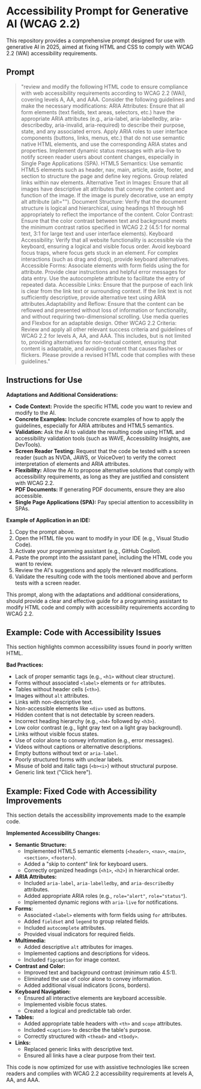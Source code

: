 # Accessibility Prompt for Generative AI (WCAG 2.2)

This repository provides a comprehensive prompt designed for use with generative AI in 2025, aimed at fixing HTML and CSS to comply with WCAG 2.2 (WAI) accessibility requirements.

## Prompt
>"review and modify the following HTML code to ensure compliance with web accessibility requirements according to WCAG 2.2 (WAI), covering levels A, AA, and AAA. Consider the following guidelines and make the necessary modifications:
ARIA Attributes:
Ensure that all form elements (text fields, text areas, selectors, etc.) have the appropriate ARIA attributes (e.g., aria-label, aria-labelledby, aria-describedby, aria-invalid, aria-required) to describe their purpose, state, and any associated errors.
Apply ARIA roles to user interface components (buttons, links, menus, etc.) that do not use semantic native HTML elements, and use the corresponding ARIA states and properties.
Implement dynamic status messages with aria-live to notify screen reader users about content changes, especially in Single Page Applications (SPA).
HTML5 Semantics:
Use semantic HTML5 elements such as header, nav, main, article, aside, footer, and section to structure the page and define key regions.
Group related links within nav elements.
Alternative Text in Images:
Ensure that all images have descriptive alt attributes that convey the content and function of the image. If the image is purely decorative, use an empty alt attribute (alt="").
Document Structure:
Verify that the document structure is logical and hierarchical, using headings h1 through h6 appropriately to reflect the importance of the content.
Color Contrast:
Ensure that the color contrast between text and background meets the minimum contrast ratios specified in WCAG 2.2 (4.5:1 for normal text, 3:1 for large text and user interface elements).
Keyboard Accessibility:
Verify that all website functionality is accessible via the keyboard, ensuring a logical and visible focus order.
Avoid keyboard focus traps, where focus gets stuck in an element.
For complex interactions (such as drag and drop), provide keyboard alternatives.
Accessible Forms:
Associate <label> elements with form fields using the for attribute.
Provide clear instructions and helpful error messages for data entry.
Use the autocomplete attribute to facilitate the entry of repeated data.
Accessible Links:
Ensure that the purpose of each link is clear from the link text or surrounding context.
If the link text is not sufficiently descriptive, provide alternative text using ARIA attributes.Adaptability and Reflow:
Ensure that the content can be reflowed and presented without loss of information or functionality, and without requiring two-dimensional scrolling.
Use media queries and Flexbox for an adaptable design.
Other WCAG 2.2 Criteria:
Review and apply all other relevant success criteria and guidelines of WCAG 2.2 for levels A, AA, and AAA. This includes, but is not limited to, providing alternatives for non-textual content, ensuring that content is adaptable, and avoiding content that causes flashes or flickers.
Please provide a revised HTML code that complies with these guidelines."

## Instructions for Use

**Adaptations and Additional Considerations:**

* **Code Context:** Provide the specific HTML code you want to review and modify to the AI.
* **Concrete Examples:** Include concrete examples of how to apply the guidelines, especially for ARIA attributes and HTML5 semantics.
* **Validation:** Ask the AI to validate the resulting code using HTML and accessibility validation tools (such as WAVE, Accessibility Insights, axe DevTools).
* **Screen Reader Testing:** Request that the code be tested with a screen reader (such as NVDA, JAWS, or VoiceOver) to verify the correct interpretation of elements and ARIA attributes.
* **Flexibility:** Allow the AI to propose alternative solutions that comply with accessibility requirements, as long as they are justified and consistent with WCAG 2.2.
* **PDF Documents:** If generating PDF documents, ensure they are also accessible.
* **Single Page Applications (SPA):** Pay special attention to accessibility in SPAs.

**Example of Application in an IDE:**

1.  Copy the prompt above.
2.  Open the HTML file you want to modify in your IDE (e.g., Visual Studio Code).
3.  Activate your programming assistant (e.g., GitHub Copilot).
4.  Paste the prompt into the assistant panel, including the HTML code you want to review.
5.  Review the AI's suggestions and apply the relevant modifications.
6.  Validate the resulting code with the tools mentioned above and perform tests with a screen reader.

This prompt, along with the adaptations and additional considerations, should provide a clear and effective guide for a programming assistant to modify HTML code and comply with accessibility requirements according to WCAG 2.2.

## Example: Code with Accessibility Issues

This section highlights common accessibility issues found in poorly written HTML.

**Bad Practices:**

* Lack of proper semantic tags (e.g., `<h1>` without clear structure).
* Forms without associated `<label>` elements or `for` attributes.
* Tables without header cells (`<th>`).
* Images without `alt` attributes.
* Links with non-descriptive text.
* Non-accessible elements like `<div>` used as buttons.
* Hidden content that is not detectable by screen readers.
* Incorrect heading hierarchy (e.g., `<h4>` followed by `<h3>`).
* Low color contrast (e.g., light gray text on a light gray background).
* Links without visible focus states.
* Use of color alone to convey information (e.g., error messages).
* Videos without captions or alternative descriptions.
* Empty buttons without text or `aria-label`.
* Poorly structured forms with unclear labels.
* Misuse of bold and italic tags (`<b><i>`) without structural purpose.
* Generic link text ("Click here").

## Example: Fixed Code with Accessibility Improvements

This section details the accessibility improvements made to the example code.

**Implemented Accessibility Changes:**

* **Semantic Structure:**
    * Implemented HTML5 semantic elements (`<header>`, `<nav>`, `<main>`, `<section>`, `<footer>`).
    * Added a "skip to content" link for keyboard users.
    * Correctly organized headings (`<h1>`, `<h2>`) in hierarchical order.
* **ARIA Attributes:**
    * Included `aria-label`, `aria-labelledby`, and `aria-describedby` attributes.
    * Added appropriate ARIA roles (e.g., `role="alert"`, `role="status"`).
    * Implemented dynamic regions with `aria-live` for notifications.
* **Forms:**
    * Associated `<label>` elements with form fields using `for` attributes.
    * Added `fieldset` and `legend` to group related fields.
    * Included `autocomplete` attributes.
    * Provided visual indicators for required fields.
* **Multimedia:**
    * Added descriptive `alt` attributes for images.
    * Implemented captions and descriptions for videos.
    * Included `figcaption` for image context.
* **Contrast and Color:**
    * Improved text and background contrast (minimum ratio 4.5:1).
    * Eliminated the use of color alone to convey information.
    * Added additional visual indicators (icons, borders).
* **Keyboard Navigation:**
    * Ensured all interactive elements are keyboard accessible.
    * Implemented visible focus states.
    * Created a logical and predictable tab order.
* **Tables:**
    * Added appropriate table headers with `<th>` and `scope` attributes.
    * Included `<caption>` to describe the table's purpose.
    * Correctly structured with `<thead>` and `<tbody>`.
* **Links:**
    * Replaced generic links with descriptive text.
    * Ensured all links have a clear purpose from their text.

This code is now optimized for use with assistive technologies like screen readers and complies with WCAG 2.2 accessibility requirements at levels A, AA, and AAA.
